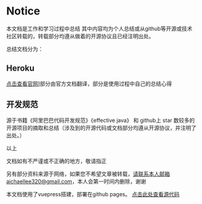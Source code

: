 # Notice
本文档是工作和学习过程中总结
其中内容均为个人总结或从github等开源或技术社区转载的，转载部分均遵从做着的开源协议且已经注明出处。

总结文档分为：
## Heroku
[点击查看官网](https://www.heroku.com/)]部分由官方文档翻译，部分是使用过程中自己的总结心得

## 开发规范
 源于书籍《阿里巴巴代码开发规范》《effective java》 和 github上 star 数较多的开源项目的摘取和总结（涉及到的开源代码或文档部分均遵从开源协议，并注明了出处。）

以上

文档如有不严谨或不正确的地方，敬请指正

另有部分资料来源于网络，如果您不希望文章被转载，请联系本人邮箱aichaellee320@gmail.com，本人会第一时间内删除，谢谢

本文档使用了vuepress搭建，部署在github pages。
[点击此处查看源代码](https://github.com/AichaelLee/aichaellee.github.io)
